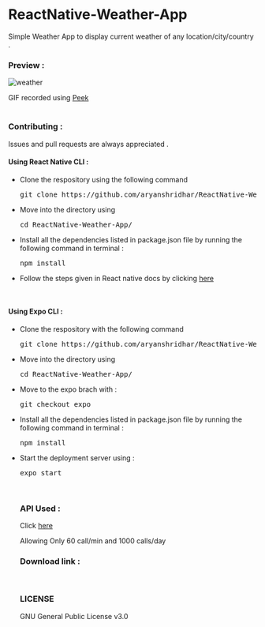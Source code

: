 # ReactNative-Weather-App
Simple Weather App to display current weather of any location/city/country .

### Preview : 
![weather](https://user-images.githubusercontent.com/53977614/80868522-ddb94880-8cb8-11ea-9c62-e2f4d2851532.gif)
<br>

GIF recorded using <a href = 'https://github.com/phw/peek'>Peek</a>
<br>
<br>
### Contributing : 
Issues and pull requests are always appreciated .

#### Using React Native CLI :

<ul>
<li>Clone the respository using the following command <pre>git clone https://github.com/aryanshridhar/ReactNative-Weather-App.git</pre></li>
<li>Move into the directory using <pre>cd ReactNative-Weather-App/</pre></li>
<li>Install all the dependencies listed in package.json file by running the following command in terminal : <pre>npm install</pre></li>
<li>Follow the steps given in React native docs by clicking <a href = 'https://reactnative.dev/docs/running-on-device'>here</a></li>
</li>
</ul>
<br>

#### Using Expo CLI :

<ul>
<li>Clone the respository with the following command <pre>git clone https://github.com/aryanshridhar/ReactNative-Weather-App.git</pre></li>
<li>Move into the directory using <pre>cd ReactNative-Weather-App/</pre></li>
<li>Move to the expo brach with : <pre>git checkout expo</pre></li>
<li>Install all the dependencies listed in package.json file by running the following command in terminal : <pre>npm install</pre></li>
<li>Start the deployment server using : <pre>expo start</pre></li>
</li>
<br>

### API Used : 

Click <a href = 'https://openweathermap.org/api'>here</a><br>
<p>Allowing Only 60 call/min and 1000 calls/day</p>

### Download link : 


<br>

### LICENSE
GNU General Public License v3.0 

